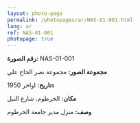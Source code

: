 ```yaml
---
layout: photo-page
permalink: /photopages/ar/NAS-01-001.html
lang: ar
ref: NAS-01-001
photopage: true
---
```


**رقم الصورة:** NAS-01-001

**مجموعة الصور:** مجموعة نصر الحاج علي

**تاريخ:** اواخر 1950s

**مكان:** الخرطوم، شارع النيل

**وصف:** منزل مدير جامعة الخرطوم
